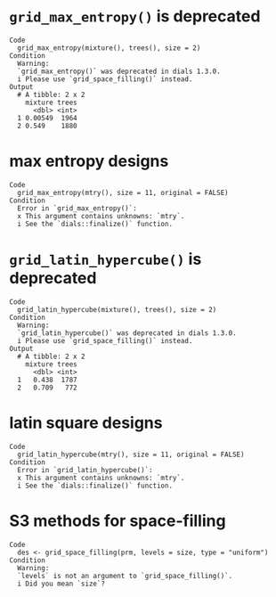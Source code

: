 # `grid_max_entropy()` is deprecated

    Code
      grid_max_entropy(mixture(), trees(), size = 2)
    Condition
      Warning:
      `grid_max_entropy()` was deprecated in dials 1.3.0.
      i Please use `grid_space_filling()` instead.
    Output
      # A tibble: 2 x 2
        mixture trees
          <dbl> <int>
      1 0.00549  1964
      2 0.549    1880

# max entropy designs

    Code
      grid_max_entropy(mtry(), size = 11, original = FALSE)
    Condition
      Error in `grid_max_entropy()`:
      x This argument contains unknowns: `mtry`.
      i See the `dials::finalize()` function.

# `grid_latin_hypercube()` is deprecated

    Code
      grid_latin_hypercube(mixture(), trees(), size = 2)
    Condition
      Warning:
      `grid_latin_hypercube()` was deprecated in dials 1.3.0.
      i Please use `grid_space_filling()` instead.
    Output
      # A tibble: 2 x 2
        mixture trees
          <dbl> <int>
      1   0.438  1787
      2   0.709   772

# latin square designs

    Code
      grid_latin_hypercube(mtry(), size = 11, original = FALSE)
    Condition
      Error in `grid_latin_hypercube()`:
      x This argument contains unknowns: `mtry`.
      i See the `dials::finalize()` function.

# S3 methods for space-filling

    Code
      des <- grid_space_filling(prm, levels = size, type = "uniform")
    Condition
      Warning:
      `levels` is not an argument to `grid_space_filling()`.
      i Did you mean `size`?

